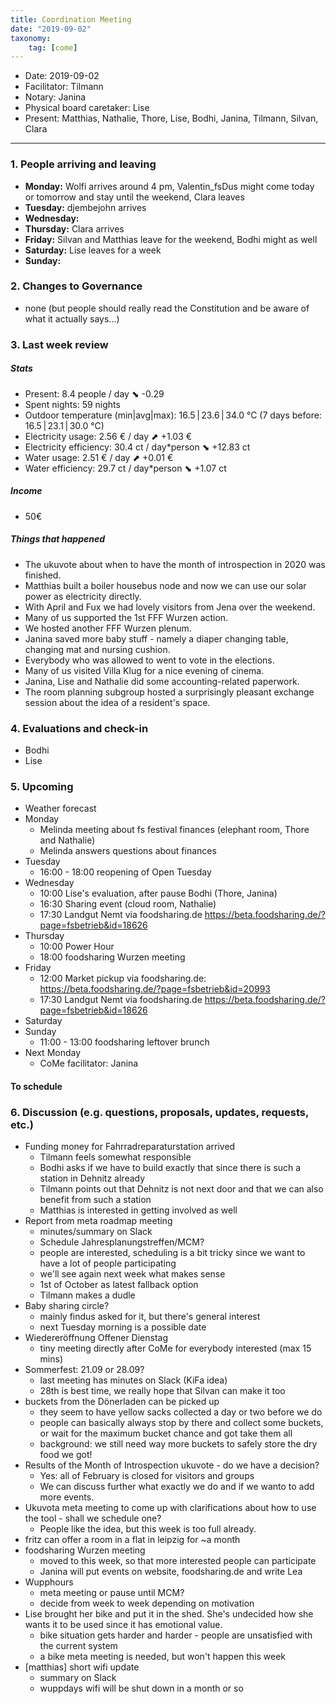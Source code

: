 ```yaml
---
title: Coordination Meeting
date: "2019-09-02"
taxonomy:
    tag: [come]
---
```


- Date: 2019-09-02
- Facilitator: Tilmann
- Notary: Janina
- Physical board caretaker: Lise
- Present: Matthias, Nathalie, Thore, Lise, Bodhi, Janina, Tilmann, Silvan, Clara

----
<!-- 0. Minute of silence -->

### 1. People arriving and leaving
- **Monday:** Wolfi arrives around 4 pm, Valentin_fsDus might come today or tomorrow and stay until the weekend, Clara leaves
- **Tuesday:** djembejohn arrives
- **Wednesday:**
- **Thursday:** Clara arrives
- **Friday:** Silvan and Matthias leave for the weekend, Bodhi might as well
- **Saturday:** Lise leaves for a week
- **Sunday:**

### 2. Changes to Governance
- none (but people should really read the Constitution and be aware of what it actually says...)

### 3. Last week review

##### Stats
<!-- Read counters in heating room and append to water.csv and gas.csv in https://gitlab.com/kanthaus/kanthaus-public/tree/master/resourcesUsed, update the residence record (https://gitlab.com/kanthaus/kanthaus-private/blob/master/residenceRecord.csv) otherwise the script will complain -->
<!-- press the play button on https://gitlab.com/kanthaus/kanthaus-private/pipeline_schedules and it will print to #kanthaus-residence -->

- Present: 8.4 people / day ⬊  -0.29
- Spent nights: 59 nights
- Outdoor temperature (min|avg|max): 16.5 | 23.6 | 34.0 °C (7 days before: 16.5 | 23.1 | 30.0 °C)
- Electricity usage: 2.56 € / day ⬈ +1.03 €
- Electricity efficiency: 30.4 ct / day*person ⬊ +12.83 ct
- Water usage: 2.51 € / day ⬈ +0.01 €
- Water efficiency: 29.7 ct / day*person ⬊ +1.07 ct

##### Income
- 50€

##### Things that happened
- The ukuvote about when to have the month of introspection in 2020 was finished.
- Matthias built a boiler housebus node and now we can use our solar power as electricity directly.
- With April and Fux we had lovely visitors from Jena over the weekend.
- Many of us supported the 1st FFF Wurzen action.
- We hosted another FFF Wurzen plenum.
- Janina saved more baby stuff - namely a diaper changing table, changing mat and nursing cushion.
- Everybody who was allowed to went to vote in the elections.
- Many of us visited Villa Klug for a nice evening of cinema.
- Janina, Lise and Nathalie did some accounting-related paperwork.
- The room planning subgroup hosted a surprisingly pleasant exchange session about the idea of a resident's space.

### 4. Evaluations and check-in
- Bodhi
- Lise


### 5. Upcoming <!-- https://cloud.kanthaus.online/apps/calendar/ -->
- Weather forecast <!-- https://www.accuweather.com/en/de/wurzen/04808/weather-forecast/171287 -->
- Monday
    - Melinda meeting about fs festival finances (elephant room, Thore and Nathalie)
    - Melinda answers questions about finances
- Tuesday
    - 16:00 - 18:00 reopening of Open Tuesday
- Wednesday
    - 10:00 Lise's evaluation, after pause Bodhi (Thore, Janina)
    - 16:30 Sharing event (cloud room, Nathalie)
    - 17:30 Landgut Nemt via foodsharing.de https://beta.foodsharing.de/?page=fsbetrieb&id=18626
- Thursday
    - 10:00 Power Hour
    - 18:00 foodsharing Wurzen meeting
- Friday
    - 12:00 Market pickup via foodsharing.de: https://beta.foodsharing.de/?page=fsbetrieb&id=20993
    - 17:30 Landgut Nemt via foodsharing.de https://beta.foodsharing.de/?page=fsbetrieb&id=18626
- Saturday
- Sunday
    - 11:00 - 13:00 foodsharing leftover brunch
- Next Monday
    - CoMe facilitator: Janina

#### To schedule

### 6. Discussion (e.g. questions, proposals, updates, requests, etc.)
- Funding money for Fahrradreparaturstation arrived
    - Tilmann feels somewhat responsible
    - Bodhi asks if we have to build exactly that since there is such a station in Dehnitz already
    - Tilmann points out that Dehnitz is not next door and that we can also benefit from such a station
    - Matthias is interested in getting involved as well
- Report from meta roadmap meeting
    - minutes/summary on Slack
    - Schedule Jahresplanungstreffen/MCM?
    - people are interested, scheduling is a bit tricky since we want to have a lot of people participating
    - we'll see again next week what makes sense
    - 1st of October as latest fallback option
    - Tilmann makes a dudle
- Baby sharing circle?
    - mainly findus asked for it, but there's general interest
    - next Tuesday morning is a possible date
- Wiedereröffnung Offener Dienstag
    - tiny meeting directly after CoMe for everybody interested (max 15 mins)
- Sommerfest: 21.09 or 28.09?
    - last meeting has minutes on Slack (KiFa idea)
    - 28th is best time, we really hope that Silvan can make it too
- buckets from the Dönerladen can be picked up
    - they seem to have yellow sacks collected a day or two before we do
    - people can basically always stop by there and collect some buckets, or wait for the maximum bucket chance and got take them all
    - background: we still need way more buckets to safely store the dry food we got!
- Results of the Month of Introspection ukuvote - do we have a decision?
    - Yes: all of February is closed for visitors and groups
    - We can discuss further what exactly we do and if we wanto to add more events.
- Ukuvota meta meeting to come up with clarifications about how to use the tool - shall we schedule one?
    - People like the idea, but this week is too full already.
- fritz can offer a room in a flat in leipzig for ~a month
- foodsharing Wurzen meeting
    - moved to this week, so that more interested people can participate
    - Janina will put events on website, foodsharing.de and write Lea
- Wupphours
    - meta meeting or pause until MCM?
    - decide from week to week depending on motivation
- Lise brought her bike and put it in the shed. She's undecided how she wants it to be used since it has emotional value.
    - bike situation gets harder and harder - people are unsatisfied with the current system
    - a bike meta meeting is needed, but won't happen this week
- [matthias] short wifi update
    - summary on Slack
    - wuppdays wifi will be shut down in a month or so
